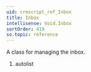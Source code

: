 ```yaml
---
uid: crmscript_ref_Inbox
title: Inbox
intellisense: Void.Inbox
sortOrder: 419
so.topic: reference
---
```


A class for managing the inbox.




1. autolist

